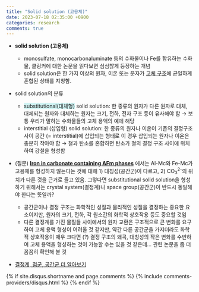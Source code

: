 ```yaml
---
title: "Solid solution (고용체)"
date: 2023-07-18 02:35:00 +0900
categories: research
comments: true
---
```


- **solid solution (고용체)**
	- monosulfate, monocarbonaluminate 등의 수화물이나 Fe를 함유하는 수화물, 클링커에 대한 논문을 읽다보면 심심찮게 등장하는 개념
	- solid solution은 한 가지 이상의 원자, 이온 또는 분자가 <u>고체 구조</u>에 균일하게 혼합된 상태를 지칭함. 
- solid solution의 분류
	- <span style="background:rgba(173, 239, 239, 0.55)">substitutional(대체형)</span> solid solution: 한 종류의 원자가 다른 원자로 대체, 대체되는 원자와 대체하는 원자는 크기, 전하, 전자 구조 등이 유사해야 함 → 보통 우리가 말하는 수화물들의 고체 용액의 예에 해당
	- interstitial (삽입형) solid solution: 한 종류의 원자나 이온이 기존의 결정구조 사이 공간 (= interstitial)에 삽입되는 형태로 이 경우 삽입되는 원자나 이온은 충분히 작아야 함 → 철과 탄소를 혼합하면 탄소가 철의 결정 구조 사이에 위치하여 강철을 형성함

- (질문) [**Iron in carbonate containing AFm phases**](/2023/07/18/Iron-in-carbonate-containing-AFm-phases.md) 에서는 Al-Mc와 Fe-Mc가 고용체를 형성하지 않는다는 것에 대해 1) 대칭성(공간군)이 다르고, 2) CO<sub>3</sub><sup>2-</sup>의 위치가 다른 것을 근거로 들고 있음. 그렇다면 substitutional solid solution을 형성하기 위해서는 crystal system(결정계)나 space group(공간군)이 반드시 동일해야 한다는 뜻일까?
	- 공간군이나 결정 구조는 화학적인 성질과 물리적인 성질을 결정하는 중요한 요소이지만, 원자의 크기, 전하, 각 원소간의 화학적 상호작용 등도 중요할 것임
	- 다른 결정계를 가진 물질들 사이에서의 원자 교환은 구조적으로 큰 변화를 요구하여 고체 용액 형성이 어려울 것 같지만, 약간 다른 공간군을 가지더라도 화학적 상호작용이 매우 크다면 (?) 결정 구조의 왜곡, 대칭성의 작은 변화를 수반하여 고체 용액을 형성하는 것이 가능할 수는 있을 것 같은데... 관련 논문을 좀 더 꼼꼼히 확인해 볼 것

- [결정계, 점군, 공간군 더 알아보기](/2023/07/12/crystal-system.md)

{% if site.disqus.shortname and page.comments %}
  {% include comments-providers/disqus.html %}
{% endif %}
